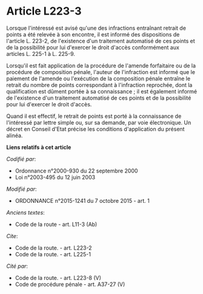 # Article L223-3

Lorsque l'intéressé est avisé qu'une des infractions entraînant retrait de points a été relevée à son encontre, il est
informé des dispositions de l'article L. 223-2, de l'existence d'un traitement automatisé de ces points et de la possibilité
pour lui d'exercer le droit d'accès conformément aux articles L. 225-1 à L. 225-9. 

Lorsqu'il est fait application de la procédure de l'amende forfaitaire ou de la procédure de composition pénale, l'auteur de
l'infraction est informé que le paiement de l'amende ou l'exécution de la composition pénale entraîne le retrait du nombre de
points correspondant à l'infraction reprochée, dont la qualification est dûment portée à sa connaissance ; il est également
informé de l'existence d'un traitement automatisé de ces points et de la possibilité pour lui d'exercer le droit d'accès. 

Quand il est effectif, le retrait de points est porté à la connaissance de l'intéressé par lettre simple ou, sur sa demande,
par voie électronique. Un décret en Conseil d'Etat précise les conditions d'application du présent alinéa.

**Liens relatifs à cet article**

_Codifié par_:

  - Ordonnance n°2000-930 du 22 septembre 2000
  - Loi n°2003-495 du 12 juin 2003

_Modifié par_:

  - ORDONNANCE n°2015-1241 du 7 octobre 2015 - art. 1

_Anciens textes_:

  - Code de la route - art. L11-3 (Ab)

_Cite_:

  - Code de la route. - art. L223-2
  - Code de la route. - art. L225-1

_Cité par_:

  - Code de la route. - art. L223-8 (V)
  - Code de procédure pénale - art. A37-27 (V)

